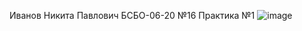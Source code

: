 Иванов Никита Павлович БСБО-06-20 №16
Практика №1
![image](https://user-images.githubusercontent.com/82733942/155622756-eade42f2-9dd5-4344-8b0b-8bca26572bea.png)

